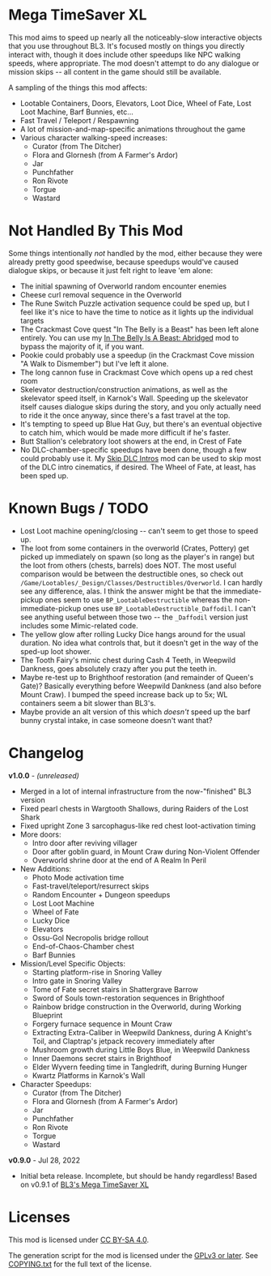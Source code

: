 Mega TimeSaver XL
=================

This mod aims to speed up nearly all the noticeably-slow interactive
objects that you use throughout BL3.  It's focused mostly on things you
directly interact with, though it does include other speedups like NPC
walking speeds, where appropriate.  The mod doesn't attempt to do any
dialogue or mission skips -- all content in the game should still be
available.

A sampling of the things this mod affects:

* Lootable Containers, Doors, Elevators, Loot Dice, Wheel of Fate,
  Lost Loot Machine, Barf Bunnies, etc...
* Fast Travel / Teleport / Respawning
* A lot of mission-and-map-specific animations throughout the game
* Various character walking-speed increases:
  * Curator (from The Ditcher)
  * Flora and Glornesh (from A Farmer's Ardor)
  * Jar
  * Punchfather
  * Ron Rivote
  * Torgue
  * Wastard

Not Handled By This Mod
=======================

Some things intentionally *not* handled by the mod, either because they were
already pretty good speedwise, because speedups would've caused dialogue
skips, or because it just felt right to leave 'em alone:

* The initial spawning of Overworld random encounter enemies
* Cheese curl removal sequence in the Overworld
* The Rune Switch Puzzle activation sequence could be sped up, but I feel
  like it's nice to have the time to notice as it lights up the individual
  targets
* The Crackmast Cove quest "In The Belly is a Beast" has been left alone
  entirely.  You can use my [In The Belly Is A Beast: Abridged](https://github.com/BLCM/wlmods/wiki/In%20The%20Belly%20Is%20A%20Beast%3A%20Abridged)
  mod to bypass the majority of it, if you want.
* Pookie could probably use a speedup (in the Crackmast Cove mission
  "A Walk to Dismember") but I've left it alone.
* The long cannon fuse in Crackmast Cove which opens up a red chest room
* Skelevator destruction/construction animations, as well as the skelevator
  speed itself, in Karnok's Wall.  Speeding up the skelevator itself causes
  dialogue skips during the story, and you only actually need to ride it
  the once anyway, since there's a fast travel at the top.
* It's tempting to speed up Blue Hat Guy, but there's an eventual objective
  to catch him, which would be made more difficult if he's faster.
* Butt Stallion's celebratory loot showers at the end, in Crest of Fate
* No DLC-chamber-specific speedups have been done, though a few could probably
  use it.  My [Skip DLC Intros](https://github.com/BLCM/wlmods/wiki/Skip%20DLC%20Intros)
  mod can be used to skip most of the DLC intro cinematics, if desired.  The
  Wheel of Fate, at least, has been sped up.

Known Bugs / TODO
=================

* Lost Loot machine opening/closing -- can't seem to get those to speed up.
* The loot from some containers in the overworld (Crates, Pottery) get picked
  up immediately on spawn (so long as the player's in range) but the loot from
  others (chests, barrels) does NOT.  The most useful comparison would be
  between the destructible ones, so check out `/Game/Lootables/_Design/Classes/Destructibles/Overworld`.
  I can hardly see any difference, alas.  I think the answer might be that
  the immediate-pickup ones seem to use `BP_LootableDestructible` whereas
  the non-immediate-pickup ones use `BP_LootableDestructible_Daffodil`.
  I can't see anything useful between those two -- the `_Daffodil` version
  just includes some Mimic-related code.
* The yellow glow after rolling Lucky Dice hangs around for the usual duration.
  No idea what controls that, but it doesn't get in the way of the sped-up
  loot shower.
* The Tooth Fairy's mimic chest during Cash 4 Teeth, in Weepwild Dankness, goes
  absolutely crazy after you put the teeth in.
* Maybe re-test up to Brighthoof restoration (and remainder of Queen's Gate)?
  Basically everything before Weepwild Dankness (and also before Mount Craw).
  I bumped the speed increase back up to 5x; WL containers seem a bit slower
  than BL3's.
* Maybe provide an alt version of this which *doesn't* speed up the barf bunny
  crystal intake, in case someone doesn't want that?

Changelog
=========

**v1.0.0** - *(unreleased)*
 * Merged in a lot of internal infrastructure from the now-"finished" BL3 version
 * Fixed pearl chests in Wargtooth Shallows, during Raiders of the Lost Shark
 * Fixed upright Zone 3 sarcophagus-like red chest loot-activation timing
 * More doors:
   * Intro door after reviving villager
   * Door after goblin guard, in Mount Craw during Non-Violent Offender
   * Overworld shrine door at the end of A Realm In Peril
 * New Additions:
   * Photo Mode activation time
   * Fast-travel/teleport/resurrect skips
   * Random Encounter + Dungeon speedups
   * Lost Loot Machine
   * Wheel of Fate
   * Lucky Dice
   * Elevators
   * Ossu-Gol Necropolis bridge rollout
   * End-of-Chaos-Chamber chest
   * Barf Bunnies
 * Mission/Level Specific Objects:
   * Starting platform-rise in Snoring Valley
   * Intro gate in Snoring Valley
   * Tome of Fate secret stairs in Shattergrave Barrow
   * Sword of Souls town-restoration sequences in Brighthoof
   * Rainbow bridge construction in the Overworld, during Working Blueprint
   * Forgery furnace sequence in Mount Craw
   * Extracting Extra-Caliber in Weepwild Dankness, during A Knight's Toil,
     and Claptrap's jetpack recovery immediately after
   * Mushroom growth during Little Boys Blue, in Weepwild Dankness
   * Inner Daemons secret stairs in Brighthoof
   * Elder Wyvern feeding time in Tangledrift, during Burning Hunger
   * Kwartz Platforms in Karnok's Wall
 * Character Speedups:
   * Curator (from The Ditcher)
   * Flora and Glornesh (from A Farmer's Ardor)
   * Jar
   * Punchfather
   * Ron Rivote
   * Torgue
   * Wastard

**v0.9.0** - Jul 28, 2022
 * Initial beta release.  Incomplete, but should be handy regardless!
   Based on v0.9.1 of [BL3's Mega TimeSaver XL](https://github.com/BLCM/bl3mods/wiki/Mega%20TimeSaver%20XL)
 
Licenses
========

This mod is licensed under [CC BY-SA 4.0](https://creativecommons.org/licenses/by-sa/4.0/).

The generation script for the mod is licensed under the
[GPLv3 or later](https://www.gnu.org/licenses/quick-guide-gplv3.html).
See [COPYING.txt](../../COPYING.txt) for the full text of the license.

